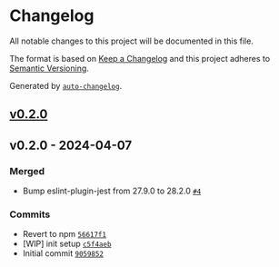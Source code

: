# Changelog

All notable changes to this project will be documented in this file.

The format is based on [Keep a Changelog](https://keepachangelog.com/en/1.0.0/)
and this project adheres to [Semantic Versioning](https://semver.org/spec/v2.0.0.html).

Generated by [`auto-changelog`](https://github.com/CookPete/auto-changelog).

## [v0.2.0](https://github.com/talview/release-action/compare/v0.2.0...v0.2.0)

## v0.2.0 - 2024-04-07

### Merged

- Bump eslint-plugin-jest from 27.9.0 to 28.2.0 [`#4`](https://github.com/talview/release-action/pull/4)

### Commits

- Revert to npm [`56617f1`](https://github.com/talview/release-action/commit/56617f15f9c3e798f8a9c6ad44c270a90914e23a)
- [WIP] init setup [`c5f4aeb`](https://github.com/talview/release-action/commit/c5f4aeb80496460f61af248908c582c9c13a4c2f)
- Initial commit [`9059852`](https://github.com/talview/release-action/commit/905985206f82dc4c5306ede322d78e811b97914e)
